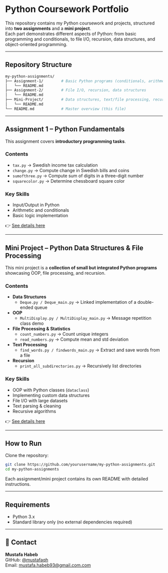 #  Python Coursework Portfolio

This repository contains my Python coursework and projects, structured into **two assignments** and a **mini project**.  
Each part demonstrates different aspects of Python: from basic programming and conditionals, to file I/O, recursion, data structures, and object-oriented programming.

---

##  Repository Structure

```bash
my-python-assignments/
├── Assignment-1/        # Basic Python programs (conditionals, arithmetic, logic)
│   └── README.md
├── Assignment-2/        # File I/O, recursion, data structures
│   └── README.md
├── Mini-Project/        # Data structures, text/file processing, recursion
│   └── README.md
└── README.md            # Master overview (this file)
```

---

##  Assignment 1 – Python Fundamentals

This assignment covers **introductory programming tasks**.

### Contents
- `tax.py` → Swedish income tax calculation  
- `change.py` → Compute change in Swedish bills and coins  
- `sumofthree.py` → Compute sum of digits in a three-digit number  
- `squarecolor.py` → Determine chessboard square color  

### Key Skills
- Input/Output in Python  
- Arithmetic and conditionals  
- Basic logic implementation  

👉 [See details here](Assignment-1/README.md)

---

<!--##  Assignment 2 – File I/O, Recursion, and Data Structures

This assignment focuses on **handling files, recursion, and custom data structures**.

### Contents
- **File I/O & Recursion**
  - `count_file_entities.py`, `print_all_subdirectories.py`, `pretty_print_subdirectories.py`
  - `read_write.py`
- **Data Classes**
  - `Name.py`, `MultiDisplay.py`
- **Data Structures**
  - `Deque.py`, `Deque_main.py`, `queue_skeleton.zip`
- **File Processing**
  - `read_numbers.py`, `find_words.py`, `letter_count.py`
  - `10000_integers.zip`, `large_texts.zip`

### Key Skills
- Reading and writing files  
- Recursive directory traversal  
- Data classes (`@dataclass`)  
- Implementing a linked **Deque**  
- Statistics (mean, std deviation)  
- Text parsing and letter frequency analysis  

👉 [See details here](Assignment-2/README.md)

---
-->

##  Mini Project – Python Data Structures & File Processing

This mini project is a **collection of small but integrated Python programs** showcasing OOP, file processing, and recursion.

### Contents
- **Data Structures**
  - `Deque.py / Deque_main.py` → Linked implementation of a double-ended queue  
- **OOP**
  - `MultiDisplay.py / MultiDisplay_main.py` → Message repetition class demo  
- **File Processing & Statistics**
  - `count_numbers.py` → Count unique integers  
  - `read_numbers.py` → Compute mean and std deviation  
- **Text Processing**
  - `find_words.py / findwords_main.py` → Extract and save words from a file  
- **Recursion**
  - `print_all_subdirectories.py` → Recursively list directories  

### Key Skills
- OOP with Python classes (`dataclass`)  
- Implementing custom data structures  
- File I/O with large datasets  
- Text parsing & cleaning  
- Recursive algorithms  

👉 [See details here](Mini-Project/README.md)

---

##  How to Run

Clone the repository:

```bash
git clone https://github.com/yourusername/my-python-assignments.git
cd my-python-assignments
```

Each assignment/mini project contains its own README with detailed instructions.

---

## Requirements

- Python 3.x  
- Standard library only (no external dependencies required)

---

## 📧 Contact

**Mustafa Habeb**  
GitHub: [@mustafaqh](https://github.com/yourusername)  
Email: mustafa.habeb93@gmail.com.com
